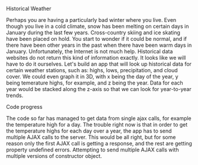 

Historical Weather

Perhaps you are having a particularly bad winter where you live. Even though you live in a cold climate, snow has been melting on certain days in January during the last few years. Cross-country skiing and ice skating have been placed on hold. You start to wonder if it could be normal, and if there have been other years in the past when there have been warm days in January. Unfortunately, the Internet is not much help. Historical data websites do not return this kind of information exactly. It looks like we will have to do it ourselves. Let's build an app that will look up historical data for certain weather stations, such as: highs, lows, precipitation, and cloud cover. We could even graph it in 3D, with x being the day of the year, y being temerature highs, for example, and z being the year. Data for each year would be stacked along the z-axis so that we can look for year-to-year trends.

Code progress

The code so far has managed to get data from single ajax calls, for example the temperature high for a day. The trouble right now is that in order to get the temperature highs for each day over a year, the app has to send multiple AJAX calls to the server. This would be all right, but for some reason only the first AJAX call is getting a response, and the rest are getting property undefined errors. Attempting to send multiple AJAX calls with multiple versions of constructor object.